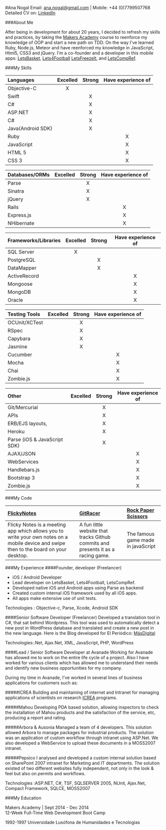 #Ana Nogal
Email: ana.nogal@gmail.com | Mobile: +44 (0)7799507768  
Detailed CV on: [LinkedIn](http://www.linkedin.com/in/ananogal)

###About Me

After being in development for about 20 years, I decided to refresh my skills and practices, by taking the [Makers Academy](http://makersacademy.com) course to reenforce my knowledge of OOP and start a new path on TDD.  On the way I've learned Ruby, Node.js, Meteor and have reenforced my knowledge in JavaScript, Html5, CSS3 and jQuery. 
I'm a co-founder  and a developer in this mobile apps: [LetsBasket](https://itunes.apple.com/en/app/letsbasket/id460185648), [Lets4Football](https://itunes.apple.com/us/app/football-stats-more-lets4football+/id593996707?mt=8) [LetsFreezeIt](https://itunes.apple.com/us/app/letsfreezeit-your-camera-in/id882943454?mt=8), and [LetsCompRef](https://itunes.apple.com/us/app/letscompref/id769406191?mt=8).

###My Skills

|  Languages|Excelled | Strong| Have experience of |
|:----------|:--------:|:-------------:|:-----------:|
|Objective-C|	X| | |
|Swift||X||
|C#||X||
|ASP.NET||X||
|C#||X||
|Java(Android SDK)||X||
|Ruby|||X|
|JavaScript|||X|
|HTML 5|||X|
|CSS 3|||X|

|Databases/ORMs|  Excelled | Strong| Have experience of |
|:----------|:--------:|:-------------:|:-----------:|
|Parse|	| X| |
|Sinatra||X||
|jQuery||X||
|Rails|||X|
|Express.js|||X|
|NHibernate|||X|

|  Frameworks/Libraries|Excelled | Strong| Have experience of |
|:----------|:--------:|:-------------:|:-----------:|
|SQL Server|	X| | |
|PostgreSQL||X||
|DataMapper||X||
|ActiveRecord|||X|
|Mongoose|||X|
|MongoDB|||X|
|Oracle|||X|

|  Testing Tools|Excelled | Strong| Have experience of |
|:----------|:--------:|:-------------:|:-----------:|
|OCUnit/XCTest|	| X| |
|RSpec||X||
|Capybara||X||
|Jasmine||X||
|Cucumber|||X|
|Mocha|||X|
|Chai|||X|
|Zombie.js|||X|



|  Other|Excelled | Strong| Have experience of |
|:----------|:--------:|:-------------:|:-----------:|
|Git/Mercurial|	| X| |
|APIs||X||
|ERB/EJS layouts,||X||
|Heroku||X||
|Parse (iOS & JavaScript SDK)||X||
|AJAX/JSON|||X|
|WebServices|||X|
|Handlebars.js|||X|
|Bootstrap 3|||X|
|Zombie.js|||X|


###My Code

|[FlickyNotes](https://github.com/ananogal/FlickyNotes) | [GitRacer](https://github.com/ananogal/gitRacer) | [Rock Paper Scissors](https://github.com/ananogal/rps_js)|
|:------|:--------|:--------|
| Flicky Notes is a meeting app which allows you to write your own notes on a mobile device and swipe then to the board on your desktop. | A fun little website that tracks Github commits and presents it as a racing game.|The famous game made in javaScript|


###My Experience
####Founder, developer (Freelancer)
 - iOS / Android Developer
 - Lead developer on LetsBasket, Lets4Football, LetsCompRef. 
 - Developed native iOS and Android apps using Parse as backend
 - Created custom internal iOS framework used by all iOS apps. 
 - All apps make extensive use of unit tests.

Technologies : Objective-c, Parse, Xcode, Android SDK

####Senior Software Developer (Freelancer)
Developed a translation tool in C#, that sat behind Wordpress. This tool was used to automatically detect a new post in WordPress database and translated and create a new post in the new language. Here is the Blog developed for El Periódico: [MásDigital](http://blogs.elperiodico.com/masdigital/)

Technologies:.Net, Ajax.Net, XML, JavaScript, PHP, WordPress

####Lead / Senior Software Developer at Avanade
Working for Avanade has allowed me to work on the entire life cycle of a project. Also I have worked for various clients which has allowed me to understand their needs and identify new business opportunities for my company.

During my time in Avanade, I've worked in several lines of business applications for customers such as: 

#####ICREA
Building and maintaining of internet and Intranet for managing applications of scientists on research [ICREA](https://www.icrea.cat/web/home.aspx) programs.

#####Mahou
Developing  PDA based solution, allowing inspectors to check the installation of Mahou products and the satisfaction of the service, etc, producing a report and rating. 

#####Arbora & Ausonia
Managed a team of 4 developers. This solution allowed Arbora to manage packages for industrial products. The solution was an application of custom workflow through intranet using ASP.Net. We also developed a WebService to upload these documents in a MOSS2007 intranet.

#####Pepsico
I analysed and developed a custom internal solution based on SharePoint 2007 intranet for Marketing and IT departments. The solution existed of two different websites fully  independent, not only in the look & feel but also on permits and workflows.

Technologies :ASP.NET, C#, TSF, SQLSERVER 2005, NUnit, Ajax.Net, Compact Framework, SQLCE, MOSS2007


###My Education

Makers Academy | Sept 2014 - Dec 2014  
12-Week Full-Time Web Development Boot Camp  

1992-1997
Universidade Lusófona de Humanidades e Tecnologias